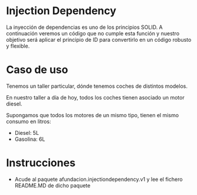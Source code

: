 # Injection Dependency

La inyección de dependencias es uno de los principios SOLID.
A continuación veremos un código que no cumple esta función y nuestro objetivo será aplicar el principio de ID para convertirlo en un código robusto y flexible.

# Caso de uso

Tenemos un taller particular, dónde tenemos coches de distintos modelos.

En nuestro taller a día de hoy, todos los coches tienen asociado un motor diesel.

Supongamos que todos los motores de un mismo tipo, tienen el mismo consumo en litros:
* Diesel: 5L
* Gasolina: 6L


# Instrucciones

* Acude al paquete afundacion.injectiondependency.v1 y lee el fichero README.MD de dicho paquete
